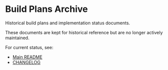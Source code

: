 # Build Plans Archive

Historical build plans and implementation status documents.

These documents are kept for historical reference but are no longer actively maintained.

For current status, see:
- [Main README](../../../README.md)
- [CHANGELOG](../../../CHANGELOG.md)

